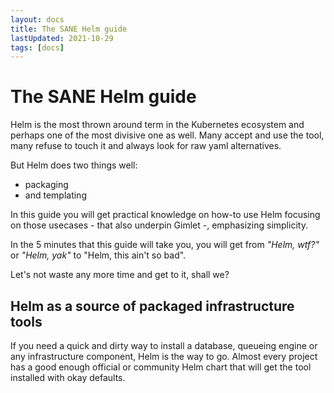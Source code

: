 ```yaml
---
layout: docs
title: The SANE Helm guide
lastUpdated: 2021-10-29
tags: [docs]
---
```


# The SANE Helm guide

Helm is the most thrown around term in the Kubernetes ecosystem and perhaps one of the most divisive one as well. Many accept and use the tool, many refuse to touch it and always look for raw yaml alternatives.

But Helm does two things well:

- packaging
- and templating

In this guide you will get practical knowledge on how-to use Helm focusing on those usecases - that also underpin Gimlet -, emphasizing simplicity.

In the 5 minutes that this guide will take you, you will get from *"Helm, wtf?"* or *"Helm, yak"* to "Helm, this ain't so bad".

Let's not waste any more time and get to it, shall we?

## Helm as a source of packaged infrastructure tools

If you need a quick and dirty way to install a database, queueing engine or any infrastructure component, Helm is the way to go. Almost every project has a good enough official or community Helm chart that will get the tool installed with okay defaults.

